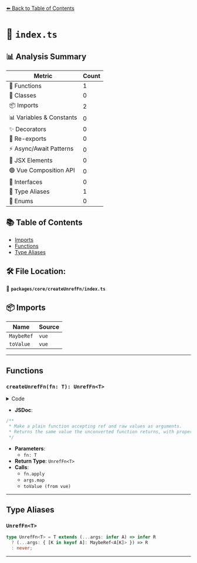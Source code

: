 [⬅️ Back to Table of Contents](../../../index.md)

# 📄 `index.ts`

## 📊 Analysis Summary

| Metric | Count |
|--------|-------|
| 🔧 Functions | 1 |
| 🧱 Classes | 0 |
| 📦 Imports | 2 |
| 📊 Variables & Constants | 0 |
| ✨ Decorators | 0 |
| 🔄 Re-exports | 0 |
| ⚡ Async/Await Patterns | 0 |
| 💠 JSX Elements | 0 |
| 🟢 Vue Composition API | 0 |
| 📐 Interfaces | 0 |
| 📑 Type Aliases | 1 |
| 🎯 Enums | 0 |

## 📚 Table of Contents

- [Imports](#imports)
- [Functions](#functions)
- [Type Aliases](#type-aliases)

## 🛠️ File Location:
📂 **`packages/core/createUnrefFn/index.ts`**

## 📦 Imports

| Name | Source |
|------|--------|
| `MaybeRef` | `vue` |
| `toValue` | `vue` |


---

## Functions

### `createUnrefFn(fn: T): UnrefFn<T>`

<details><summary>Code</summary>

```ts
export function createUnrefFn<T extends Function>(fn: T): UnrefFn<T> {
  return function (this: any, ...args: any[]) {
    return fn.apply(this, args.map(i => toValue(i)))
  } as UnrefFn<T>
}
```
</details>

- **JSDoc**:
```ts
/**
 * Make a plain function accepting ref and raw values as arguments.
 * Returns the same value the unconverted function returns, with proper typing.
 */
```

- **Parameters**:
  - `fn: T`
- **Return Type**: `UnrefFn<T>`
- **Calls**:
  - `fn.apply`
  - `args.map`
  - `toValue (from vue)`

---

## Type Aliases

### `UnrefFn<T>`

```ts
type UnrefFn<T> = T extends (...args: infer A) => infer R
  ? (...args: { [K in keyof A]: MaybeRef<A[K]> }) => R
  : never;
```


---